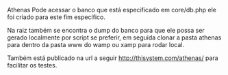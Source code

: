 Athenas
Pode acessar o banco que está especificado em core/db.php ele foi criado para este fim específico.

Na raiz também se encontra o dump do banco para que ele possa ser gerado localmente por script se preferir, em seguida clonar a pasta athenas para dentro da pasta www do wamp ou xamp para rodar local.

Também está publicado na url a seguir http://thisystem.com/athenas/ para facilitar os testes.
